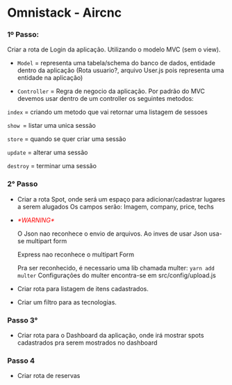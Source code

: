 # Omnistack - Aircnc

### 1º Passo:
  Criar a rota de Login da aplicação. Utilizando o modelo MVC (sem o view).

 * ``Model`` = representa uma tabela/schema do banco de dados, entidade dentro da aplicação (Rota usuario?, arquivo User.js pois representa uma entidade na aplicação)

  * ``Controller`` =  Regra de negocio da aplicação. Por padrão do MVC devemos usar dentro de um controller os seguintes metodos:

  ```index``` = criando um metodo que vai retornar uma listagem de sessoes

  ```show ```= listar uma unica sessão

  ```store``` = quando se quer criar uma sessão

  ```update``` = alterar uma sessão

  ```destroy``` = terminar uma sessão

### 2° Passo

   * Criar a rota Spot, onde será um espaço para adicionar/cadastrar lugares a serem alugados
  Os campos serão: Imagem, company, price, techs

  * <p><span style="color:red"><em>*WARNING*</em></span></p>
      O Json nao reconhece o envio de arquivos. Ao inves de usar Json usa-se multipart form

      Express nao reconhece o multipart Form

      Pra ser reconhecido, é necessario uma lib chamada multer: 
      ``yarn add multer``
      Configurações do multer encontra-se em src/config/upload.js

  * Criar rota para listagem de itens cadastrados.
  * Criar um filtro para as tecnologias.

### Passo 3°

  * Criar rota para o Dashboard da aplicação, onde irá mostrar spots cadastrados pra serem mostrados no dashboard


### Passo 4

  * Criar rota de reservas
   
